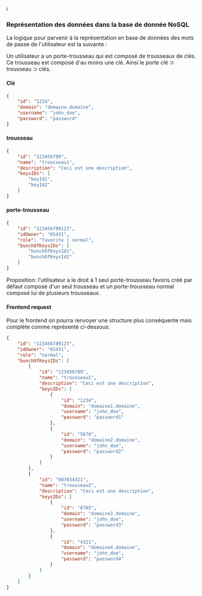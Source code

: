 i

### Représentation des données dans la base de donnée NoSQL

La logique pour parvenir à la représentation en base de données des mots de passe de l'utilisateur est la suivante :

Un utilisateur a un porte-trousseau qui est composé de trousseaux de clés. Ce trousseau est composé d'au moins une clé. Ainsi le porte clé ⊃ trousseau ⊃ clés.

#### Clé

```json
{
    "id": "1234",
    "domain": "domaine.domaine",
    "username": "john_doe",
    "password": "password"
}
```

#### trousseau
```json
{
    "id": "123456789",
    "name": "trousseau1",
    "description": "Ceci est une description",
    "keysIDs": [
        "keyId1",
        "keyId2"
    ]
}
```

#### porte-trousseau
```json
{
    "id": "123456789123",
    "idOwner": "65431",
    "role": "favorite | normal",
    "bunchOfKeysIDs": [
        "bunchOfKeysId1",
        "bunchOfKeysId2"
    ]
}
```

Proposition: l'utilisateur a le droit à 1 seul porte-trousseau favoris créé par défaut composé d'un seul trousseau et un porte-trousseau normal composé lui de plusieurs trousseaux.

#### Frontend request

Pour le frontend on pourra renvoyer une structure plus conséquente mais complète comme représenté ci-dessous:

```json
{
    "id": "123456789123",
    "idOwner": "65431",
    "role": "normal",
    "bunchOfKeysIDs": [
        {
            "id": "123456789",
            "name": "trousseau1",
            "description": "Ceci est une description",
            "keysIDs": [
                {
                    "id": "1234",
                    "domain": "domaine1.domaine",
                    "username": "john_doe",
                    "password": "password1"
                },
                {
                    "id": "5678",
                    "domain": "domaine2.domaine",
                    "username": "john_doe",
                    "password": "password2"
                }
            ]
        },
        {
            "id": "987654321",
            "name": "trousseau2",
            "description": "Ceci est une description",
            "keysIDs": [
                {
                    "id": "8765",
                    "domain": "domaine3.domaine",
                    "username": "john_doe",
                    "password": "password3"
                },
                {
                    "id": "4321",
                    "domain": "domaine4.domaine",
                    "username": "john_doe",
                    "password": "password4"
                }
            ]
        }
    ]
}
```